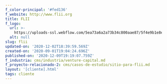 ```yaml
---
f_color-principal: '#fed136'
f_website: http://www.flii.org
title: FLII
f_logo:
  url: >-
    https://uploads-ssl.webflow.com/5ea73a6a2a73b34c800aae87/5f4e9b1e8ea03346542f71a8_xe5aqpmkrqnhfxu0txcj.png
  alt: null
slug: flii
updated-on: '2020-12-02T18:39:59.569Z'
created-on: '2020-09-01T19:04:24.696Z'
published-on: '2020-12-09T19:19:07.759Z'
f_industria: cms/industria/venture-capital.md
f_proyecto-relacionado-2: cms/casos-de-estudio/sitio-para-flii.md
layout: '[cliente].html'
tags: cliente
---
```



